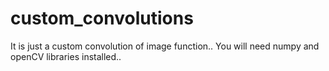 # custom_convolutions
It is just a custom convolution of image function..
You will need numpy and openCV libraries installed..
